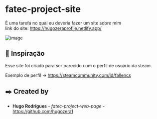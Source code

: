 # fatec-project-site
É uma tarefa no qual eu deveria fazer um site sobre mim <br>
link do site: https://hugozeraprofile.netlify.app/

![image](https://github.com/hugozera1/fatec-project-site/assets/161486790/b159fb85-507b-42d0-bc92-e3563b205207)

## 💙 Inspiração
Esse site foi criado para ser parecido com o perfil de usuário da steam.

Exemplo de perfil -> https://steamcommunity.com/id/fallencs

## ✒️ Created by

* **Hugo Rodrigues** - *fatec-project-web-page* - https://github.com/hugozera1
